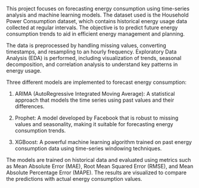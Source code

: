 This project focuses on forecasting energy consumption using time-series analysis and machine learning models. The dataset used is the Household Power Consumption dataset, which contains historical energy usage data collected at regular intervals. The objective is to predict future energy consumption trends to aid in efficient energy management and planning.

The data is preprocessed by handling missing values, converting timestamps, and resampling to an hourly frequency. Exploratory Data Analysis (EDA) is performed, including visualization of trends, seasonal decomposition, and correlation analysis to understand key patterns in energy usage.

Three different models are implemented to forecast energy consumption:

1. ARIMA (AutoRegressive Integrated Moving Average): A statistical approach that models the time series using past values and their differences.

2. Prophet: A model developed by Facebook that is robust to missing values and seasonality, making it suitable for forecasting energy consumption trends.

3. XGBoost: A powerful machine learning algorithm trained on past energy consumption data using time-series windowing techniques.

The models are trained on historical data and evaluated using metrics such as Mean Absolute Error (MAE), Root Mean Squared Error (RMSE), and Mean Absolute Percentage Error (MAPE). The results are visualized to compare the predictions with actual energy consumption values.
